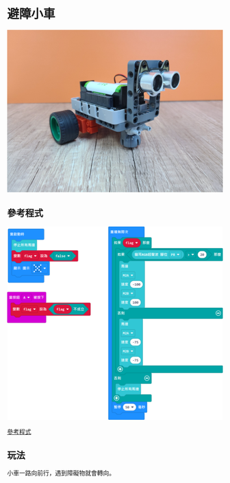 # 避障小車

![](./images/ultrasound_1.jpg)

## 參考程式

![](./images/ultrasound_code.png)

[參考程式](https://makecode.microbit.org/_VdbVs2KWuEFW)

## 玩法

小車一路向前行，遇到障礙物就會轉向。